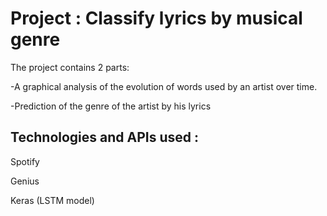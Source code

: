 # Project : Classify lyrics by musical genre

The project contains 2 parts:<p>
-A graphical analysis of the evolution of words used by an artist over time.<p>
-Prediction of the genre of the artist by his lyrics<p>

## Technologies and APIs used : 
<p>
Spotify
<p>
Genius
<p>
Keras (LSTM model)
<p>
